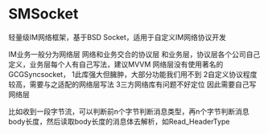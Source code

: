 # SMSocket
轻量级IM网络框架，基于BSD Socket，适用于自定义IM网络协议开发

IM业务一般分为网络层 网络和业务交合的协议层 和业务层，协议层各个公司自己定义，业务层每个人有自己写法，建议MVVM
网络层没有使用著名的GCGSyncsocket，
1此库强大但臃肿，大部分功能我们用不到
2自定义协议程度较高，需要与之适配的网络层写法
3三方网络库有问题不好定位
因此需要自己写网络层

比如收到一段字节流，可以判断前n个字节判断消息类型，再n个字节判断消息body长度，然后读取body长度的消息体去解析，如Read_HeaderType
